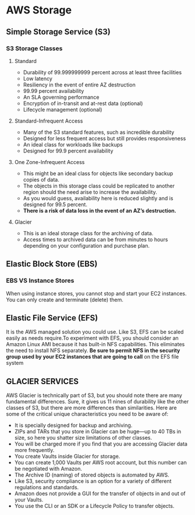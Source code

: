 # AWS Storage

## Simple Storage Service (S3)

### S3 Storage Classes

1. Standard

   - Durability of 99.999999999 percent across at least three facilities
   - Low latency
   - Resiliency in the event of entire AZ destruction
   - 99.99 percent availability
   - An SLA governing performance
   - Encryption of in-transit and at-rest data (optional)
   - Lifecycle management (optional)

2. Standard-Infrequent Access

   - Many of the S3 standard features, such as incredible durability
   - Designed for less frequent access but still provides responsiveness
   - An ideal class for workloads like backups
   - Designed for 99.9 percent availability

3. One Zone-Infrequent Access

   - This might be an ideal class for objects like secondary backup copies of data.
   - The objects in this storage class could be replicated to another region should the need arise to increase the availability.
   - As you would guess, availability here is reduced slightly and is designed for 99.5 percent.
   - **There is a risk of data loss in the event of an AZ’s destruction.**

4. Glacier

   - This is an ideal storage class for the archiving of data.
   - Access times to archived data can be from minutes to hours depending on your configuration and purchase plan.

## Elastic Block Store (EBS)

### EBS VS Instance Stores

When using instance stores, you cannot stop and start your EC2 instances. You can only create and terminate (delete) them.

## Elastic File Service (EFS)

It is the AWS managed solution you could use. Like S3, EFS can be scaled easily as needs require.To experiment with EFS, you should consider an Amazon Linux AMI because it has built-in NFS capabilities. This eliminates the need to install NFS separately. **Be sure to permit NFS in the security group used by your EC2 instances that are going to call** on the EFS file system

## GLACIER SERVICES

AWS Glacier is technically part of S3, but you should note there are many fundamental differences. Sure, it gives us 11 nines of durability like the other classes of S3, but there are more differences than similarities. Here are some of the critical unique characteristics you need to be aware of:

- It is specially designed for backup and archiving.
- ZIPs and TARs that you store in Glacier can be huge—up to 40 TBs in size, so here you shatter size limitations of other classes.
- You will be charged more if you find that you are accessing Glacier data more frequently.
- You create Vaults inside Glacier for storage.
- You can create 1,000 Vaults per AWS root account, but this number can be negotiated with Amazon.
- The Archive ID (naming) of stored objects is automated by AWS.
- Like S3, security compliance is an option for a variety of different regulations and standards.
- Amazon does not provide a GUI for the transfer of objects in and out of your Vaults.
- You use the CLI or an SDK or a Lifecycle Policy to transfer objects.

